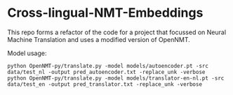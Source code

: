 # Cross-lingual-NMT-Embeddings
This repo forms a refactor of the code for a project that focussed on Neural Machine Translation 
and uses a modified version of OpenNMT. 

Model usage:

    python OpenNMT-py/translate.py -model models/autoencoder.pt -src data/test_nl -output pred_autoencoder.txt -replace_unk -verbose
    python OpenNMT-py/translate.py -model models/translator-en-nl.pt -src data/test_en -output pred_translator.txt -replace_unk -verbose
